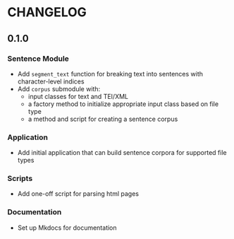 # CHANGELOG

## 0.1.0

### Sentence Module

- Add `segment_text` function for breaking text into sentences with character-level indices
- Add `corpus` submodule with:
  - input classes for text and TEI/XML
  - a factory method to initialize appropriate input class based on file type
  - a method and script for creating a sentence corpus

### Application

- Add initial application that can build sentence corpora for supported file types

### Scripts

- Add one-off script for parsing html pages

### Documentation

- Set up Mkdocs for documentation
